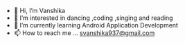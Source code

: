 - 👋 Hi, I’m Vanshika
- 👀 I’m interested in dancing ,coding ,singing and reading
- 🌱 I’m currently learning Android Application Development
- 📫 How to reach me ... svanshika937@gmail.com

<!---
Vanshika937/Vanshika937 is a ✨ special ✨ repository because its `README.md` (this file) appears on your GitHub profile.
You can click the Preview link to take a look at your changes.
--->
